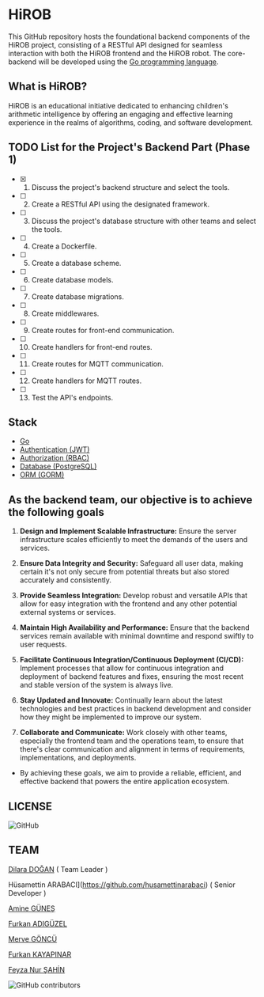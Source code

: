 # HiROB

This GitHub repository hosts the foundational backend components of the HiROB project, consisting of a RESTful API designed for seamless interaction with both the HiROB frontend and the HiROB robot. The core-backend will be developed using the [Go programming language](https://go.dev/learn/).

## What is HiROB?

HiROB is an educational initiative dedicated to enhancing children's arithmetic intelligence by offering an engaging and effective learning experience in the realms of algorithms, coding, and software development.

## TODO List for the Project's Backend Part (Phase 1)

- [x] 1. Discuss the project's backend structure and select the tools.
- [ ] 2. Create a RESTful API using the designated framework.
- [ ] 3. Discuss the project's database structure with other teams and select the tools.
- [ ] 4. Create a Dockerfile.
- [ ] 5. Create a database scheme.
- [ ] 6. Create database models.
- [ ] 7. Create database migrations.
- [ ] 8. Create middlewares.
- [ ] 9. Create routes for front-end communication.
- [ ] 10. Create handlers for front-end routes.
- [ ] 11. Create routes for MQTT communication.
- [ ] 12. Create handlers for MQTT routes.
- [ ] 13. Test the API's endpoints.

## Stack

- [Go](https://go.dev/learn/)
- [Authentication (JWT)](https://github.com/golang-jwt/jwt)
- [Authorization (RBAC)](https://github.com/casbin/casbin)
- [Database (PostgreSQL)](https://www.postgresql.org/)
- [ORM (GORM)](https://gorm.io/)

## As the backend team, our objective is to achieve the following goals

1. **Design and Implement Scalable Infrastructure:** Ensure the server infrastructure scales efficiently to meet the demands of the users and services.

2. **Ensure Data Integrity and Security:** Safeguard all user data, making certain it's not only secure from potential threats but also stored accurately and consistently.

3. **Provide Seamless Integration:** Develop robust and versatile APIs that allow for easy integration with the frontend and any other potential external systems or services.

4. **Maintain High Availability and Performance:** Ensure that the backend services remain available with minimal downtime and respond swiftly to user requests.

5. **Facilitate Continuous Integration/Continuous Deployment (CI/CD):** Implement processes that allow for continuous integration and deployment of backend features and fixes, ensuring the most recent and stable version of the system is always live.

6. **Stay Updated and Innovate:** Continually learn about the latest technologies and best practices in backend development and consider how they might be implemented to improve our system.

7. **Collaborate and Communicate:** Work closely with other teams, especially the frontend team and the operations team, to ensure that there's clear communication and alignment in terms of requirements, implementations, and deployments.

- By achieving these goals, we aim to provide a reliable, efficient, and effective backend that powers the entire application ecosystem.

## LICENSE

![GitHub](https://img.shields.io/github/license/UBN-jr/hirob-be-core?style=for-the-badge)

## TEAM

[Dilara DOĞAN](https://github.com/Sddilora) ( Team Leader )

Hüsamettin ARABACI](https://github.com/husamettinarabaci) ( Senior Developer )

[Amine GÜNEŞ](https://github.com/gnsamine)

[Furkan ADIGÜZEL](https://github.com/furkanadiiguzel)

[Merve GÖNCÜ](https://github.com/mervegonc)

[Furkan KAYAPINAR](https://github.com/johsquaree)

[Feyza Nur ŞAHİN](https://github.com/Feyzanrs)

![GitHub contributors](https://img.shields.io/github/contributors/UBN-jr/hirob-be-core?style=for-the-badge)